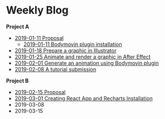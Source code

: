 # Weekly Blog

**Project A**
- [2019-01-11 Proposal](_posts/2019-01-11-projectA_Proposal.md)
  - [2019-01-11 Bodymovin plugin installation](_posts/2019-01-11-projectA.md)
- [2019-01-18 Prepare a graphic in Illustrator](_posts/2019-01-18-projectA.md)
- [2019-01-25 Animate and render a graphic in After Effect](_posts/2019-01-25-projectA.md)
- [2019-02-01 Generate an animation using Bodymovin plugin](_posts/2019-02-01-projectA.md)
- [2019-02-08 A tutorial submission](_posts/2019-02-08-projectA.md)

**Project B**
- [2019-02-15 Proposal](_posts/2019-02-15-projectB_Proposal.md) 
- [2019-03-01 Creating React App and Recharts Installation](_posts/2019-03-01-projectB.md)
- 2019-03-08
- 2019-03-15
